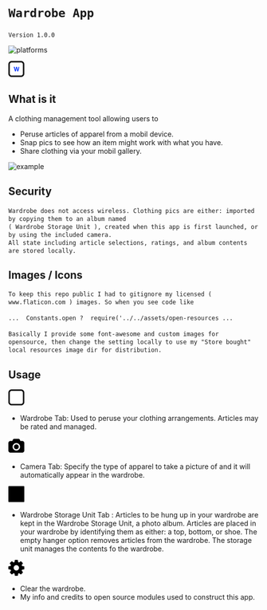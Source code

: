 # `Wardrobe App`

`Version 1.0.0`

![platforms](https://img.shields.io/badge/platforms-Android%20%7C%20iOS-brightgreen.svg?style=flat-square&colorB=191A17)

![wLogo](/assets/open-resources/wardrobe-app-sm.png)

## What is it

A clothing management tool allowing users to

* Peruse articles of apparel from a mobil device.
* Snap pics to see how an item might work with what you have.
* Share clothing via your mobil gallery.

![example](wardrobe-anamated.gif)

## Security

    Wardrobe does not access wireless. Clothing pics are either: imported by copying them to an album named 
    ( Wardrobe Storage Unit ), created when this app is first launched, or by using the included camera. 
    All state including article selections, ratings, and album contents are stored locally.

## Images / Icons

    To keep this repo public I had to gitignore my licensed ( www.flaticon.com ) images. So when you see code like
    
    ...  Constants.open ?  require('../../assets/open-resources ...

    Basically I provide some font-awesome and custom images for opensource, then change the setting locally to use my "Store bought" 
    local resources image dir for distribution.

## Usage

![wCa](/assets/open-resources/wardrobe-sm.png)

* Wardrobe Tab: Used to peruse your clothing arrangements. Articles may be rated and managed.

![wCa](/assets/open-resources/camera-sm.png)

* Camera Tab: Specify the type of apparel to take a picture of and it will automatically appear in the wardrobe.

![wSu](/assets/open-resources/storage-unit-sm.png)

* Wardrobe Storage Unit Tab : Articles to be hung up in your wardrobe are kept in the Wardrobe Storage Unit, a photo album. Articles are placed in your wardrobe by identifying them as either: a top, bottom, or shoe. The empty hanger option removes articles from the wardrobe. The storage unit manages the contents fo the wardrobe.

![wSe](/assets/open-resources/settings-sm.png)

* Clear the wardrobe.
* My info and credits to open source modules used to construct this app.
